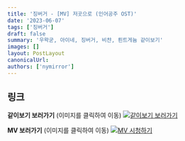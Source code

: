 ```yaml
---
title: '징버거 - [MV] 저곳으로 (인어공주 OST)'
date: '2023-06-07'
tags: ['징버거']
draft: false
summary: '우왁굳, 아이네, 징버거, 비챤, 뢴트게늄 같이보기'
images: []
layout: PostLayout
canonicalUrl:
authors: ['nymirror']
---
```


## 링크

**같이보기 보러가기** (이미지를 클릭하여 이동)
[![같이보기 보러가기](https://cdn.discordapp.com/attachments/1136601898116464710/1137050327938506852/logo.png)](https://cafe.naver.com/steamindiegame/11488188)

**MV 보러가기** (이미지를 클릭하여 이동)
[![MV 시청하기](https://i.ytimg.com/vi/KjySNSxgg3U/maxresdefault.jpg)](https://youtu.be/KjySNSxgg3U)
